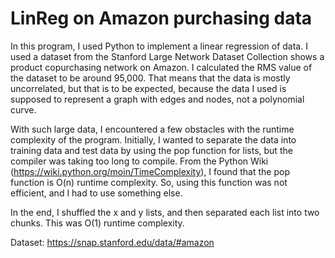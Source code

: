 # LinReg on Amazon purchasing data

In this program, I used Python to implement a linear regression of data.
I used a dataset from the Stanford Large Network Dataset Collection shows a product copurchasing network on Amazon.
I calculated the RMS value of the dataset to be around 95,000. That means that the data is
mostly uncorrelated, but that is to be expected, because the data I used is supposed to
represent a graph with edges and nodes, not a polynomial curve.


With such large data, I encountered a few obstacles with the runtime complexity of the
program. Initially, I wanted to separate the data into training data and test data by using
the pop function for lists, but the compiler was taking too long to compile. From the Python
Wiki (https://wiki.python.org/moin/TimeComplexity), I found that the pop function is
O(n) runtime complexity. So, using this function was not efficient, and I had to use
something else. 

In the end, I shuffled the x and y lists, and then separated each list into two
chunks. This was O(1) runtime complexity.


Dataset: https://snap.stanford.edu/data/#amazon

